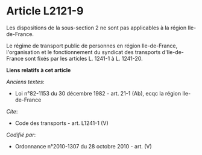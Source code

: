# Article L2121-9

Les dispositions de la sous-section 2 ne sont pas applicables à la région Ile-de-France. 

Le régime de transport public de personnes en région Ile-de-France, l'organisation et le fonctionnement du syndicat des
transports d'Ile-de-France sont fixés par les articles L. 1241-1 à L. 1241-20.

**Liens relatifs à cet article**

_Anciens textes_:

  - Loi n°82-1153 du 30 décembre 1982 - art. 21-1 (Ab), ecqc la région Ile-de-France

_Cite_:

  - Code des transports - art. L1241-1 (V)

_Codifié par_:

  - Ordonnance n°2010-1307 du 28 octobre 2010 - art. (V)

